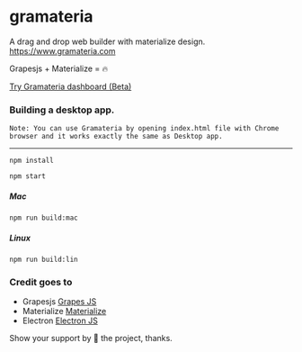 # gramateria
A drag and drop web builder with materialize design.  
https://www.gramateria.com

Grapesjs + Materialize = 🔥

[Try Gramateria dashboard (Beta)](https://app.gramateria.com "Example on codepen.io")


### Building a desktop app.

`Note: You can use Gramateria by opening index.html file with Chrome browser and it works exactly the same as Desktop app.` 

----

```npm install```

```npm start```

##### Mac
```npm run build:mac```

##### Linux
```npm run build:lin```


### Credit goes to 
- Grapesjs [Grapes JS](http://www.grapesjs.com/ "Grapes Js")
- Materialize [Materialize](http://www.materializecss.com/ "Materialize")
- Electron [Electron JS](http://www.electronjs.org/ "Electron Js")

Show your support by 🌟 the project, thanks.

